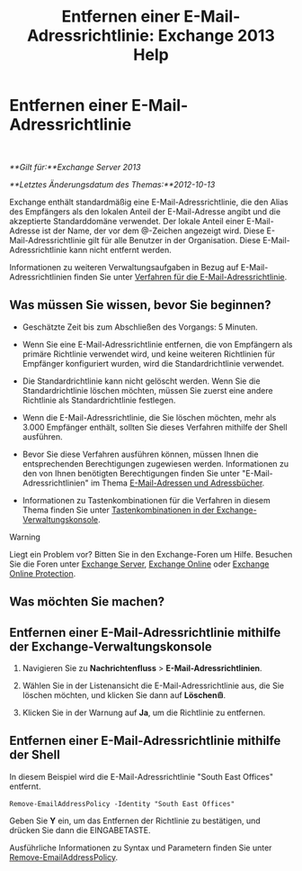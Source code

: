 ﻿---
title: 'Entfernen einer E-Mail-Adressrichtlinie: Exchange 2013 Help'
TOCTitle: Entfernen einer E-Mail-Adressrichtlinie
ms:assetid: f1d05223-7d41-406d-8fae-f4227be1c1c2
ms:mtpsurl: https://technet.microsoft.com/de-de/library/Bb125181(v=EXCHG.150)
ms:contentKeyID: 50477062
ms.date: 04/24/2018
mtps_version: v=EXCHG.150
ms.translationtype: HT
---

# Entfernen einer E-Mail-Adressrichtlinie

 

_**Gilt für:**Exchange Server 2013_

_**Letztes Änderungsdatum des Themas:**2012-10-13_

Exchange enthält standardmäßig eine E-Mail-Adressrichtlinie, die den Alias des Empfängers als den lokalen Anteil der E-Mail-Adresse angibt und die akzeptierte Standarddomäne verwendet. Der lokale Anteil einer E-Mail-Adresse ist der Name, der vor dem @-Zeichen angezeigt wird. Diese E-Mail-Adressrichtlinie gilt für alle Benutzer in der Organisation. Diese E-Mail-Adressrichtlinie kann nicht entfernt werden.

Informationen zu weiteren Verwaltungsaufgaben in Bezug auf E-Mail-Adressrichtlinien finden Sie unter [Verfahren für die E-Mail-Adressrichtlinie](email-address-policy-procedures-exchange-2013-help.md).

## Was müssen Sie wissen, bevor Sie beginnen?

  - Geschätzte Zeit bis zum Abschließen des Vorgangs: 5 Minuten.

  - Wenn Sie eine E-Mail-Adressrichtlinie entfernen, die von Empfängern als primäre Richtlinie verwendet wird, und keine weiteren Richtlinien für Empfänger konfiguriert wurden, wird die Standardrichtlinie verwendet.

  - Die Standardrichtlinie kann nicht gelöscht werden. Wenn Sie die Standardrichtlinie löschen möchten, müssen Sie zuerst eine andere Richtlinie als Standardrichtlinie festlegen.

  - Wenn die E-Mail-Adressrichtlinie, die Sie löschen möchten, mehr als 3.000 Empfänger enthält, sollten Sie dieses Verfahren mithilfe der Shell ausführen.

  - Bevor Sie diese Verfahren ausführen können, müssen Ihnen die entsprechenden Berechtigungen zugewiesen werden. Informationen zu den von Ihnen benötigten Berechtigungen finden Sie unter "E-Mail-Adressrichtlinien" im Thema [E-Mail-Adressen und Adressbücher](email-addresses-and-address-books-exchange-2013-help.md).

  - Informationen zu Tastenkombinationen für die Verfahren in diesem Thema finden Sie unter [Tastenkombinationen in der Exchange-Verwaltungskonsole](keyboard-shortcuts-in-the-exchange-admin-center-exchange-online-protection-help.md).


> [!WARNING]
> Liegt ein Problem vor? Bitten Sie in den Exchange-Foren um Hilfe. Besuchen Sie die Foren unter <A href="https://go.microsoft.com/fwlink/p/?linkid=60612">Exchange Server</A>, <A href="https://go.microsoft.com/fwlink/p/?linkid=267542">Exchange Online</A> oder <A href="https://go.microsoft.com/fwlink/p/?linkid=285351">Exchange Online Protection</A>.



## Was möchten Sie machen?

## Entfernen einer E-Mail-Adressrichtlinie mithilfe der Exchange-Verwaltungskonsole

1.  Navigieren Sie zu **Nachrichtenfluss** \> **E-Mail-Adressrichtlinien**.

2.  Wählen Sie in der Listenansicht die E-Mail-Adressrichtlinie aus, die Sie löschen möchten, und klicken Sie dann auf **Löschen**![Löschen (Symbol)](images/JJ657511.14f639f6-61e8-4418-bbfb-0db14de9d2f5(EXCHG.150).gif "Löschen (Symbol)").

3.  Klicken Sie in der Warnung auf **Ja**, um die Richtlinie zu entfernen.

## Entfernen einer E-Mail-Adressrichtlinie mithilfe der Shell

In diesem Beispiel wird die E-Mail-Adressrichtlinie "South East Offices" entfernt.

    Remove-EmailAddressPolicy -Identity "South East Offices"

Geben Sie **Y** ein, um das Entfernen der Richtlinie zu bestätigen, und drücken Sie dann die EINGABETASTE.

Ausführliche Informationen zu Syntax und Parametern finden Sie unter [Remove-EmailAddressPolicy](https://technet.microsoft.com/de-de/library/bb124504\(v=exchg.150\)).

